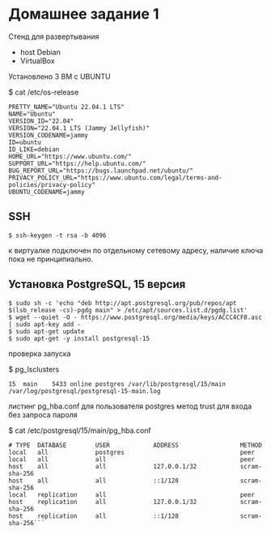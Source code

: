 # Домашнее задание 1

Стенд для развертывания
* host Debian
* VirtualBox

Установлено 3 ВМ с UBUNTU

$ cat /etc/os-release
```
PRETTY_NAME="Ubuntu 22.04.1 LTS"
NAME="Ubuntu"
VERSION_ID="22.04"
VERSION="22.04.1 LTS (Jammy Jellyfish)"
VERSION_CODENAME=jammy
ID=ubuntu
ID_LIKE=debian
HOME_URL="https://www.ubuntu.com/"
SUPPORT_URL="https://help.ubuntu.com/"
BUG_REPORT_URL="https://bugs.launchpad.net/ubuntu/"
PRIVACY_POLICY_URL="https://www.ubuntu.com/legal/terms-and-policies/privacy-policy"
UBUNTU_CODENAME=jammy
```

## SSH
```$ ssh-keygen -t rsa -b 4096 ```

к виртуалке подключен по отдельному сетевому адресу, наличие ключа пока не принципиально.

## Установка PostgreSQL, 15 версия
```$ sudo apt update && sudo apt upgrade -y 
$ sudo sh -c 'echo "deb http://apt.postgresql.org/pub/repos/apt $(lsb_release -cs)-pgdg main" > /etc/apt/sources.list.d/pgdg.list' 
$ wget --quiet -O - https://www.postgresql.org/media/keys/ACCC4CF8.asc | sudo apt-key add - 
$ sudo apt-get update 
$ sudo apt-get -y install postgresql-15
```
проверка запуска

$ pg_lsclusters
```Ver Cluster Port Status Owner    Data directory              Log file
15  main    5433 online postgres /var/lib/postgresql/15/main /var/log/postgresql/postgresql-15-main.log
```

листинг pg_hba.conf
для пользователя postgres метод trust для входа без запроса пароля

$ cat /etc/postgresql/15/main/pg_hba.conf

```
# TYPE  DATABASE        USER            ADDRESS                 METHOD
local   all             postgres                                peer
local   all             all                                     peer
host    all             all             127.0.0.1/32            scram-sha-256
host    all             all             ::1/128                 scram-sha-256
local   replication     all                                     peer
host    replication     all             127.0.0.1/32            scram-sha-256
host    replication     all             ::1/128                 scram-sha-256```
